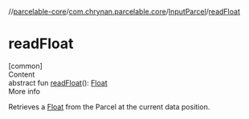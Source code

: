 //[parcelable-core](../../../index.md)/[com.chrynan.parcelable.core](../index.md)/[InputParcel](index.md)/[readFloat](read-float.md)



# readFloat  
[common]  
Content  
abstract fun [readFloat](read-float.md)(): [Float](https://kotlinlang.org/api/latest/jvm/stdlib/kotlin/-float/index.html)  
More info  


Retrieves a [Float](https://kotlinlang.org/api/latest/jvm/stdlib/kotlin/-float/index.html) from the Parcel at the current data position.

  



